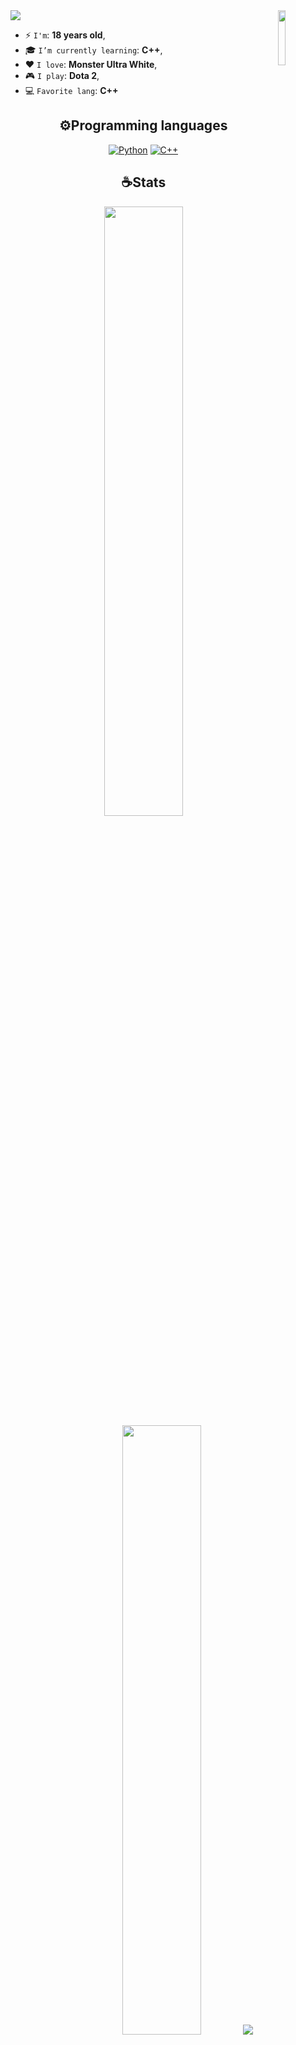 <img src="https://capsule-render.vercel.app/api?type=waving&height=300&color=gradient&text=Hi,%20i'm%20Mark.&section=header&reversal=true&textBg=false&animation=twinkling&fontAlign=50&fontAlignY=45">

<img align='right' src='https://media.tenor.com/InvGTXnS4PwAAAAi/gengar-gen-2.gif' width='15%'>  

* ⚡ `I'm`: **18 years old**,
* 🎓 `I’m currently learning`: **C++**,
* ❤️ `I love`: **Monster Ultra White**,
* 🎮 `I play`: **Dota 2**,
* 💻 `Favorite lang`: **C++** 

<h2 align="center">⚙Programming languages</h2>
<p align="center">
<a href="#"><img alt="Python" src="https://img.shields.io/badge/Python-3670A0?logo=python&logoColor=white"></a>
<a href="#"><img alt="C++" src="https://img.shields.io/badge/C++-%2300599C.svg?logo=c%2B%2B&logoColor=white"></a>
</p>

<h2 align="center">☕Stats</h2>
<p align="center">
  <img height="50%" width="auto" src ="https://github-readme-stats.vercel.app/api?username=VNTIH3RO&show_icons=true&count_private=true&theme=material-palenight&hide_border=true&hide=issues,contribs&bg_color=00000000">
  <img height="50%" width="auto" src ="https://github-readme-stats.vercel.app/api/top-langs/?username=VNTIH3RO&layout=compact&hide_border=true&theme=material-palenight&bg_color=00000000&langs_count=6&hide=jupyter%20notebook,tex,css,php&exclude_repo=Pacman-AI">
  <img src ="https://github-readme-streak-stats.herokuapp.com?user=VNTIH3RO&theme=material-palenight&hide_border=true&background=FFFFFF00">
</p>

<p align='center'>
<img src="https://komarev.com/ghpvc/?username=VNTIH3RO&color=blueviolet&abbreviated=true">
</p>
